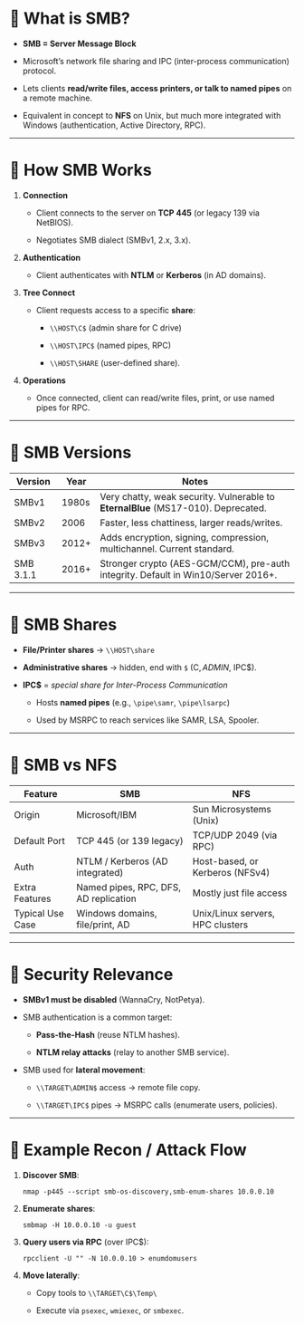 # 🔹 What is SMB?

- **SMB = Server Message Block**
    
- Microsoft’s network file sharing and IPC (inter-process communication) protocol.
    
- Lets clients **read/write files, access printers, or talk to named pipes** on a remote machine.
    
- Equivalent in concept to **NFS** on Unix, but much more integrated with Windows (authentication, Active Directory, RPC).
    

---

# 🔹 How SMB Works

1. **Connection**
    
    - Client connects to the server on **TCP 445** (or legacy 139 via NetBIOS).
        
    - Negotiates SMB dialect (SMBv1, 2.x, 3.x).
        
2. **Authentication**
    
    - Client authenticates with **NTLM** or **Kerberos** (in AD domains).
        
3. **Tree Connect**
    
    - Client requests access to a specific **share**:
        
        - `\\HOST\C$` (admin share for C drive)
            
        - `\\HOST\IPC$` (named pipes, RPC)
            
        - `\\HOST\SHARE` (user-defined share).
            
4. **Operations**
    
    - Once connected, client can read/write files, print, or use named pipes for RPC.
        

---

# 🔹 SMB Versions

|Version|Year|Notes|
|---|---|---|
|SMBv1|1980s|Very chatty, weak security. Vulnerable to **EternalBlue** (MS17-010). Deprecated.|
|SMBv2|2006|Faster, less chattiness, larger reads/writes.|
|SMBv3|2012+|Adds encryption, signing, compression, multichannel. Current standard.|
|SMB 3.1.1|2016+|Stronger crypto (AES-GCM/CCM), pre-auth integrity. Default in Win10/Server 2016+.|

---

# 🔹 SMB Shares

- **File/Printer shares** → `\\HOST\share`
    
- **Administrative shares** → hidden, end with `$` (C$, ADMIN$, IPC$).
    
- **IPC$** = _special share for Inter-Process Communication_
    
    - Hosts **named pipes** (e.g., `\pipe\samr`, `\pipe\lsarpc`)
        
    - Used by MSRPC to reach services like SAMR, LSA, Spooler.
        

---

# 🔹 SMB vs NFS

|Feature|SMB|NFS|
|---|---|---|
|Origin|Microsoft/IBM|Sun Microsystems (Unix)|
|Default Port|TCP 445 (or 139 legacy)|TCP/UDP 2049 (via RPC)|
|Auth|NTLM / Kerberos (AD integrated)|Host-based, or Kerberos (NFSv4)|
|Extra Features|Named pipes, RPC, DFS, AD replication|Mostly just file access|
|Typical Use Case|Windows domains, file/print, AD|Unix/Linux servers, HPC clusters|

---

# 🔹 Security Relevance

- **SMBv1 must be disabled** (WannaCry, NotPetya).
    
- SMB authentication is a common target:
    
    - **Pass-the-Hash** (reuse NTLM hashes).
        
    - **NTLM relay attacks** (relay to another SMB service).
        
- SMB used for **lateral movement**:
    
    - `\\TARGET\ADMIN$` access → remote file copy.
        
    - `\\TARGET\IPC$` pipes → MSRPC calls (enumerate users, policies).
        

---

# 🔹 Example Recon / Attack Flow

1. **Discover SMB**:
    
    `nmap -p445 --script smb-os-discovery,smb-enum-shares 10.0.0.10`
    
2. **Enumerate shares**:
    
    `smbmap -H 10.0.0.10 -u guest`
    
3. **Query users via RPC** (over IPC$):
    
    `rpcclient -U "" -N 10.0.0.10 > enumdomusers`
    
4. **Move laterally**:
    
    - Copy tools to `\\TARGET\C$\Temp\`
        
    - Execute via `psexec`, `wmiexec`, or `smbexec`.